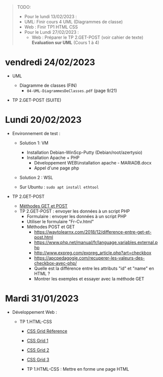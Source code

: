 
>TODO: 
>  - Pour le lundi 13/02/2023 :
>   - UML:  Finir cours 4 UML (Diagrammes de classe)
>   - Web : Finir TP1 HTML CSS
> - Pour le Lundi 27/02/2023 : 
>   - Web : Préparer le TP 2.GET-POST (voir cahier de texte)
>     __Evaluation sur UML__ (Cours 1 à 4)


# vendredi 24/02/2023

* UML 
  * Diagramme de classes (FIN) 
    * ```04-UML-DiagrammesDeClasses.pdf``` (page 9/21)

* TP 2.GET-POST (SUITE)


# Lundi 20/02/2023

 * Environnement de test : 
    * Solution 1: VM
      * Installation Debian-WinScp-Putty (Debian/root/azertysio)
      *	Installation Apache + PHP
        * Développement WEB\installation apache - MARIADB.docx
        * Appel d'une page php

     * Solution 2 : WSL
      * Sur Ubuntu :
        ```sudo apt install ethtool ```  

* TP 2.GET-POST
    * [Méthodes GET et POST](https://www.youtube.com/watch?v=hoOZF3tg0kg&ab_channel=H2Prog)
    * TP 2.GET-POST : envoyer les données à un script PHP 
      * Formulaire : envoyer les données à un script PHP 
      * Utiliser le formulaire "Fr-Cv.html"
      * Méthodes POST et GET
        * https://waytolearnx.com/2018/12/difference-entre-get-et-post.html
        * https://www.php.net/manual/fr/language.variables.external.php
        * http://www.expreg.com/expreg_article.php?art=checkbox
        * https://apcpedagogie.com/recuperer-les-valeurs-des-checkbox-avec-php/
        * Quelle est la différence entre les attributs "id" et "name" en HTML ?
        * Montrer les exemples et essayer avec la méthode GET



# Mardi 31/01/2023

* Développement Web :
     
  * TP 1.HTML-CSS
    * [CSS Grid Réference](https://www.w3schools.com/css/css_grid.asp)
    * [CSS Grid 1](https://www.youtube.com/watch?v=tcrAaPIZbLo&ab_channel=ParfaitementWeb)
    * [CSS Grid 2](https://www.pierre-giraud.com/html-css-apprendre-coder-cours/introduction-grille-grid/)
    * [CSS Grid 3](https://openclassrooms.com/fr/courses/1603881-creez-votre-site-web-avec-html5-et-css3/8061410-decouvrez-les-bases-de-css-grids)
  
    * TP 1.HTML-CSS : Mettre en forme une page HTML

  